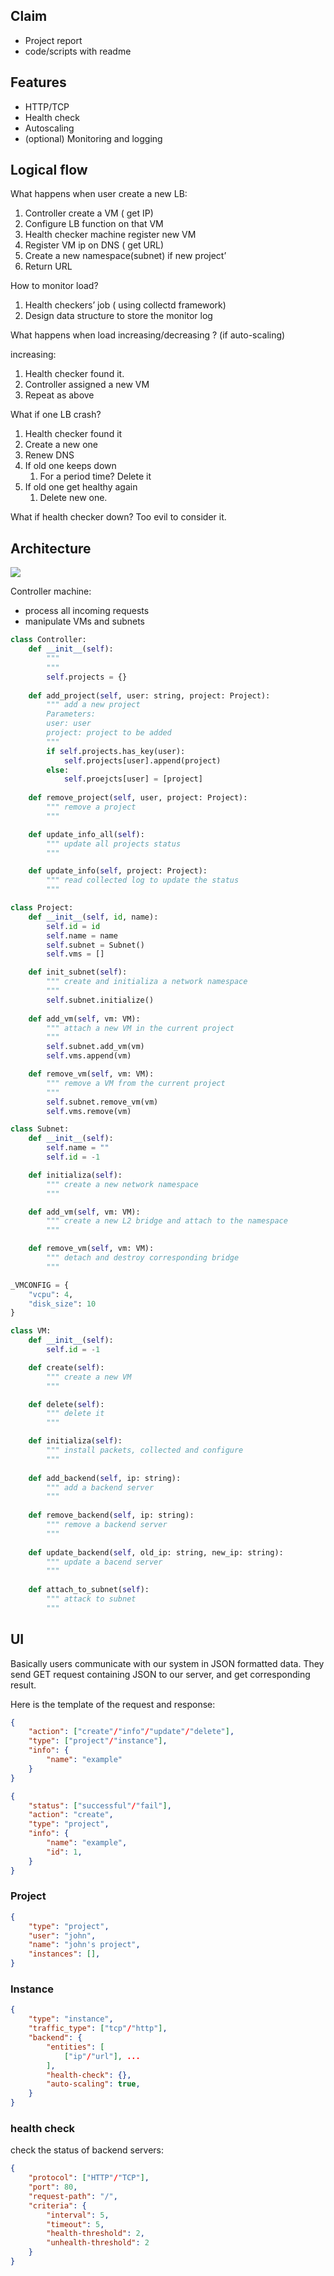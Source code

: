 ## Claim

- Project report
- code/scripts with readme

## Features

- HTTP/TCP
- Health check
- Autoscaling
- (optional) Monitoring and logging

## Logical flow

What happens when user create a new LB:

1. Controller create a VM ( get IP)
2. Configure LB function on that VM
3. Health checker machine register new VM
4. Register VM ip on DNS ( get URL)
5. Create a new namespace(subnet) if new project’
6. Return URL

How to monitor load?

1. Health checkers’ job ( using collectd framework)
2. Design data structure to store the monitor log

What happens when load increasing/decreasing ? (if auto-scaling)

increasing:

1. Health checker found it. 
2. Controller assigned a new VM
3. Repeat as above

What if one LB crash?

1. Health checker found it
2. Create a new one
3. Renew DNS
4. If old one keeps down
    1. For a period time? Delete it
5. If old one get healthy again
    1. Delete new one.

What if health checker down? Too evil to consider it.

## Architecture

![](./architecture.png)

Controller machine:
- process all incoming requests
- manipulate VMs and subnets

```python
class Controller:
    def __init__(self):
        """
        """
        self.projects = {}
    
    def add_project(self, user: string, project: Project):
        """ add a new project
        Parameters:
        user: user 
        project: project to be added
        """
        if self.projects.has_key(user):
            self.projects[user].append(project)
        else:
            self.proejcts[user] = [project]
    
    def remove_project(self, user, project: Project):
        """ remove a project
        """

    def update_info_all(self):
        """ update all projects status
        """

    def update_info(self, project: Project):
        """ read collected log to update the status
        """
```

```python
class Project:
    def __init__(self, id, name):
        self.id = id
        self.name = name
        self.subnet = Subnet()
        self.vms = []

    def init_subnet(self):
        """ create and initializa a network namespace
        """
        self.subnet.initialize()
    
    def add_vm(self, vm: VM):
        """ attach a new VM in the current project
        """
        self.subnet.add_vm(vm)
        self.vms.append(vm)

    def remove_vm(self, vm: VM):
        """ remove a VM from the current project
        """
        self.subnet.remove_vm(vm)
        self.vms.remove(vm)
```

```python
class Subnet:
    def __init__(self):
        self.name = ""
        self.id = -1

    def initializa(self):
        """ create a new network namespace
        """

    def add_vm(self, vm: VM):
        """ create a new L2 bridge and attach to the namespace
        """

    def remove_vm(self, vm: VM):
        """ detach and destroy corresponding bridge
        """
```

```python
_VMCONFIG = {
    "vcpu": 4,
    "disk_size": 10
}

class VM:
    def __init__(self):
        self.id = -1

    def create(self):
        """ create a new VM
        """

    def delete(self):
        """ delete it
        """

    def initializa(self):
        """ install packets, collected and configure
        """
    
    def add_backend(self, ip: string):
        """ add a backend server
        """
    
    def remove_backend(self, ip: string):
        """ remove a backend server
        """
    
    def update_backend(self, old_ip: string, new_ip: string):
        """ update a bacend server
        """
    
    def attach_to_subnet(self):
        """ attack to subnet
        """
```

## UI

Basically users communicate with our system in JSON formatted data. They send GET request containing JSON to our server, and get corresponding result. 

Here is the template of the request and response:

```json
{
    "action": ["create"/"info"/"update"/"delete"],
    "type": ["project"/"instance"],
    "info": {
        "name": "example"
    }
}
```

```json
{
    "status": ["successful"/"fail"],
    "action": "create",
    "type": "project",
    "info": {
        "name": "example",
        "id": 1,
    }
}
```

### Project

```json
{
    "type": "project",
    "user": "john",
    "name": "john's project",
    "instances": [],
}
```

### Instance

```json
{
    "type": "instance",
    "traffic_type": ["tcp"/"http"],
    "backend": {
        "entities": [
            ["ip"/"url"], ...
        ],
        "health-check": {},
        "auto-scaling": true,
    }
}
```

### health check

check the status of backend servers:

```json
{
    "protocol": ["HTTP"/"TCP"],
    "port": 80,
    "request-path": "/",
    "criteria": {
        "interval": 5,
        "timeout": 5,
        "health-threshold": 2,
        "unhealth-threshold": 2
    }
}
```